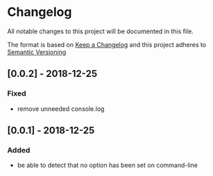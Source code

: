 # Changelog
All notable changes to this project will be documented in this file.

The format is based on [Keep a Changelog](http://keepachangelog.com/en/1.0.0/)
and this project adheres to [Semantic Versioning](http://semver.org/spec/v2.0.0.html)

## [0.0.2] - 2018-12-25
### Fixed
- remove unneeded console.log

## [0.0.1] - 2018-12-25
### Added
- be able to detect that no option has been set on command-line
